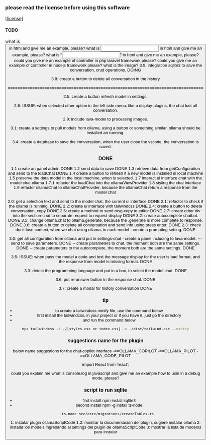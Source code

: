 ### please read the license before using this software

[[license]](LICENSE.md)

#### TODO

what is <button type='submit'> in html and give me an example, please?
what is <input type='text'> in html and give me an example, please?
what is "<input type='text'>" in html and give me an example, please?
could you give me an example of controller in php laravel framework please?
could you give me an example of controller in nodejs framework please?
what is the image?
3.9: integration sqlite3 to save the conversation, crud operations. DOING

3.8: create a button to delete all conversation in the history

================================================================================

2.5: create a button refresh model in settings.

2.8: ISSUE: when selected other option in the left side menu, like a display-plugins, the chat lost all conversation.

2.9: include lava-model to processing images.

3.1: create a settings to pull models from ollama, using a button or something similar, ollama should be installed an running.

3.4: create a database to save the conversation, when the user close the vscode, the conversation is saved.

### DONE

1.1 create an panel admin DONE
1.2 send data to save DONE
1.3 retrieve data from getConfiguration and send to the loadChat DONE
1.4 create a button to refresh if a new model is installed in local machine
1.5 preserve the data model in the local machine, when is selected.
1.7 interact ui interface chat with the model chat ollama
1.7.1 refactor the loadChat into the ollamaViewProvider
1.8 styling the chat interface
1.9 refactor ollamaChat to ollamaChatProvider, because the ollamaChat return a response from the model chat

2.0: get a selection text and send to the model chat, the current ui interface DONE
2.1: refactor to check if the ollama is running. DONE
2.2: create ui interface with tailwindcss DONE
2.4: create a button to delete conversation, copy DONE
2.6: create a method to send msg-copy to editor DONE
2.7: create other div into the section-chat to separate request to request-display DONE
3.2: create autocomplete chatbot. DONE
3.5: change ollama.chat to ollama.generate, because the .generate is more complete
to response. DONE
3.6: create a button to delete all conversation and send info using press enter. DONE
2.3: check don't lose context, when we chat using ollama, in each model - create a prompting setting. DONE

3.0: get all configuration from ollama and put in settings-chat - create a panel
including to lava-model.
--- send to save parameters. DONE
-- create parameters to chat, the moment both are the same settings. DONE
-- create parameters to the autocomplete, the moment both are the same settings. DONE

3.5: ISSUE: when pass the model a code and text the message display for the user is bad format, and the response from model is missing format. DONE

3.3: detect the programming language and put in a box, to select the model chat. DONE

3.6: put re-answer button in the response chat. DONE

3.7: create a modal for history conversation DONE

### tip

- to create a tailwindcss minify file, use the command below
- first install the tailwindcss, in your project or if you have it, just go the directory
- and run the command below

```bash
npx tailwindcss -i ./[styles.css or index.css] -o ./dist/tailwind.css --minify
```

### suggestions name for the plugin

below name suggestions for the chat-copilot interface
-==OLLAMA_COPILOT
-==OLLAMA_PILOT
-==OLLAMA_CODE_PILOT

import React from 'react';

could you explain me what is console.log in javascript and give me an example how to usin in a debug mode, please?

### script to run sqlite

- first install npm install sqlite3
- second install npm -g install ts-node

```bash
  ts-node src/core/migrations/createTables.ts
```

1: instalar plugin ollamaScriptCode
1.2: mostrar la documentacion del plugin, sugiere instalar ollama
2: instalar los models ingresando al settings del plugin de ollamaScriptCode
3: mostrar la lista de modelos para instalar
